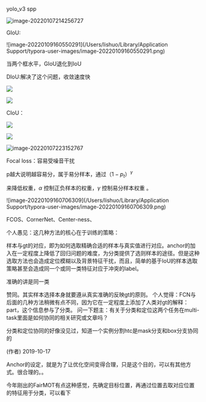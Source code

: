 yolo_v3 spp

 ![image-20220107214256727](https://xiaoguciu.oss-cn-beijing.aliyuncs.com/imgimage-20220107214256727.png)



GIoU:

![image-20220109160550291](/Users/lishuo/Library/Application Support/typora-user-images/image-20220109160550291.png)

当两个框水平，GIoU退化到IoU

DIoU:解决了这个问题，收敛速度快

![](https://xiaoguciu.oss-cn-beijing.aliyuncs.com/imgimgimage-20220107222407035.png)

![ ](https://xiaoguciu.oss-cn-beijing.aliyuncs.com/imgimage-20220107222407035.png)

CIoU：

![](https://xiaoguciu.oss-cn-beijing.aliyuncs.com/imgimgimgimage-20220107214256727.png)



![](https://xiaoguciu.oss-cn-beijing.aliyuncs.com/imgimgimgimage-20220107223152767.png)

![image-20220107223152767](https://xiaoguciu.oss-cn-beijing.aliyuncs.com/imgimage-20220107223152767.png)





Focal loss：容易受噪音干扰

p越大说明越容易分，属于易分样本，通过$（1-p_t）^{\gamma}$ 

来降低权重，$\alpha$ 控制正负样本的权重，$\gamma$    控制易分样本权重 。





![image-20220109160706309](/Users/lishuo/Library/Application Support/typora-user-images/image-20220109160706309.png)





FCOS、CornerNet、Center-ness、





个人愚见：这几种方法的核心在于训练的策略：



样本与gt的对应，即为如何选取精确合适的样本与真实值进行对应。anchor的加入在一定程度上降低了回归问题的难度，为分类提供了选则样本的途径。但是这种选取方法也会造成定位模糊以及背景特征干扰，而且，简单的基于IoU的样本选取策略甚至会造成同一个或同一类特征对应于冲突的label。

准确的讲是同一类



赞同。其实样本选择本身就要遵从真实准确的反映gt的原则。
个人觉得：FCN与后面的几种方法稍微有点不同，因为它在一定程度上添加了人类对gt的解释：part，这个信息参与了分类。
问一下题主：有关于分类和定位这两个任务在multi-task里面是如何协同的相关研究或文章吗？



分类和定位协同的好像没见过，知道一个实例分割htc是mask分支和box分支协同的

 (作者) 2019-10-17

Anchor的设定，就是为了让优化空间变得合理，只是这个目的，可以有其他方式。很合理的。。

今年刚出的FairMOT有点这种感觉，先确定目标位置，再通过位置去取对应位置的特征用于分类，可以看下





